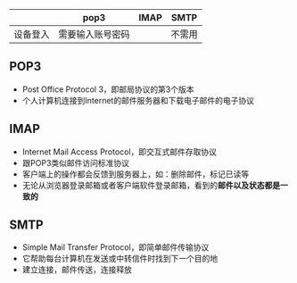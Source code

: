 |          | pop3             |  IMAP   |  SMTP  |
| -------- | ---------------- | --- | ------ |
| 设备登入 | 需要输入账号密码 |     | 不需用 |

## POP3
- Post Office Protocol 3，即邮局协议的第3个版本
- 个人计算机连接到Internet的邮件服务器和下载电子邮件的电子协议

## IMAP
- Internet Mail Access Protocol，即交互式邮件存取协议
- 跟POP3类似邮件访问标准协议
- 客户端上的操作都会反馈到服务器上，如：删除邮件，标记已读等
- 无论从浏览器登录邮箱或者客户端软件登录邮箱，看到的**邮件以及状态都是一致的**

## SMTP
- Simple Mail Transfer Protocol，即简单邮件传输协议
- 它帮助每台计算机在发送或中转信件时找到下一个目的地
- 建立连接，邮件传送，连接释放